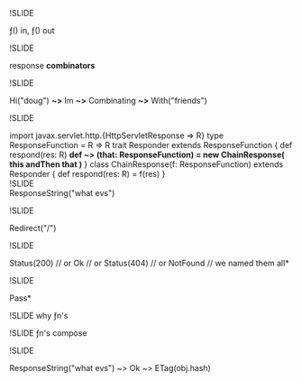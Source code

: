 !SLIDE

&fnof;() in, &fnof;() out

!SLIDE

response <strong>combinators</strong>

!SLIDE

Hi("doug") <strong>~></strong> Im <strong>~></strong> Combinating <strong>~></strong> With("friends")

!SLIDE
<div class='hc'>import javax.servlet.http.{HttpServletResponse => R}
type ResponseFunction = R => R
trait Responder extends ResponseFunction {
  def respond(res: R)
  <strong>def ~> (that: ResponseFunction) = new ChainResponse(
    this andThen that
  )</strong>
}
class ChainResponse(f: ResponseFunction) extends Responder {
  def respond(res: R) = f(res)
}
</div>
!SLIDE
<div class="hc"><span class="ex">ResponseString</span>("what evs")
</div>

!SLIDE
<div class="hc"><span class="ex">Redirect</span>("/")
</div>

!SLIDE
<div class="hc"><span class="ex">Status</span>(200)
<span class="comment">// or</span>
<span class="ex">Ok</span>
<span class="comment">// or</span>
<span class="ex">Status</span>(404)
<span class="comment">// or</span>
<span class="ex">NotFound</span>
<span class="comment">// we named them all*</span>
</div>


!SLIDE
<div class="hc"><span class="ex">Pass</span>*</div>

!SLIDE
why &fnof;n's

!SLIDE
&fnof;n's compose

!SLIDE
<div class="hc"><span class="ex">ResponseString</span>("what evs") ~> <span class="ex">Ok</span> ~> <span class="ex">ETag</span>(obj.hash)
</div>